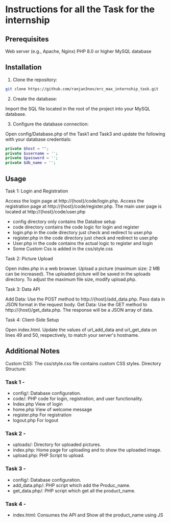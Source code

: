 # Instructions for all the Task for the internship

## Prerequisites

Web server (e.g., Apache, Nginx)
PHP 8.0 or higher
MySQL database

## Installation

1. Clone the repository:

```Bash
git clone https://github.com/ranjan3nov/erc_max_internship_task.git
```

2. Create the database:

Import the SQL file located in the root of the project into your MySQL database.

3. Configure the database connection:

Open config/Database.php of the Task1 and Task3 and update the following with your database credentials:

```php
private $host = "";
private $username = '';
private $password = '';
private $db_name = '';
```

## Usage

Task 1: Login and Registration

Access the login page at http://{host}/code/login.php.
Access the registration page at http://{host}/code/register.php.
The main user page is located at http://{host}/code/user.php

- config directory only contains the Databse setup
- code directory contains the code logic for login and register
- login.php in the code directory just check and redirect to user.php
- register.php in the code directory just check and redirect to user.php
- User.php in the code contains the actual logic to register and login
- Some Custom Css is added in the css/style.css

Task 2: Picture Upload

Open index.php in a web browser.
Upload a picture (maximum size: 2 MB can be increased).
The uploaded picture will be saved in the uploads directory.
To adjust the maximum file size, modify upload.php.

Task 3: Data API

Add Data:
Use the POST method to http://{host}/add_data.php.
Pass data in JSON format in the request body.
Get Data:
Use the GET method to http://{host}/get_data.php.
The response will be a JSON array of data.

Task 4: Client-Side Setup

Open index.html.
Update the values of url_add_data and url_get_data on lines 49 and 50, respectively, to match your server's hostname.

## Additional Notes

Custom CSS: The css/style.css file contains custom CSS styles.
Directory Structure:

### Task 1 -

- config/: Database configuration.
- code/: PHP code for login, registration, and user functionality.
- Index.php View of login
- home.php View of welcome message
- register.php For registration
- logout.php For logout

### Task 2 -

- uploads/: Directory for uploaded pictures.
- index.php: Home page for uploading and to show the uploaded image.
- upload.php: PHP Script to upload.

### Task 3 -

- config/: Database configuration.
- add_data.php/: PHP script which add the Produc_name.
- get_data.php/: PHP script which get all the product_name.

### Task 4 -

- index.html: Consumes the API and Show all the product_name using JS
